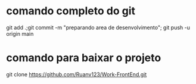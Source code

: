 # comando completo do git

git add .;git commit -m "preparando area de desenvolvimento"; git push -u origin main

# comando para baixar o projeto 

git clone https://github.com/Ruanv123/Work-FrontEnd.git